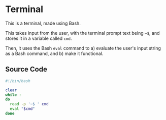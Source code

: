 # **Terminal**

This is a terminal, made using Bash.

This takes input from the user, with the terminal prompt text being `~$`, and stores it in a variable called `cmd`.

Then, it uses the Bash `eval` command to a) evaluate the user's input string as a Bash command, and b) make it functional.

## __Source Code__

```bash
#!/bin/bash

clear
while :
do
  read -p '~$ ' cmd
  eval "$cmd"
done
```
